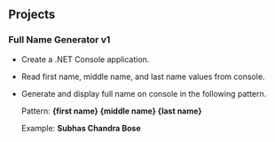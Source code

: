 ## Projects

### Full Name Generator v1
-  Create a .NET Console application.
-  Read first name, middle name, and last name values from console.
-  Generate and display full name on console in the following pattern.
  
    Pattern: **{first name} {middle name} {last name}**

    Example: **Subhas Chandra Bose**
    
